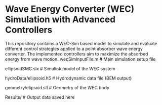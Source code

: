 # Wave Energy Converter (WEC) Simulation with Advanced Controllers
This repository contains a WEC-Sim based model to simulate and evaluate different control strategies applied to a point absorber wave energy converter. The implemented controllers aim to maximize the absorbed energy from wave motion.
wecSimInputFile.m          # Main simulation setup file

ellipsoidSMC.slx           # Simulink model of the WEC system

hydroData/ellipsoid.h5           # Hydrodynamic data file (BEM output)

geometry/elipsoid.stl           # Geometry of the WEC body

Results/                   # Output data saved here      
